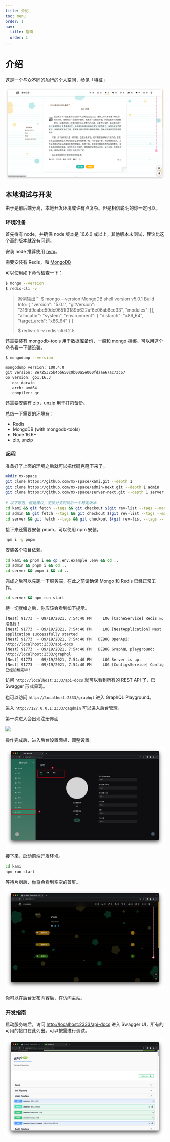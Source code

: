 ```yaml
---
title: 介绍
toc: menu
order: 1
nav:
  title: 指南
  order: 1
---
```


# 介绍

这是一个与众不同的船行的个人空间，参见「[特征](./feature)」

![Xnip2021-09-21_18-29-08](https://raw.githubusercontent.com/mx-space/docs-images/master/images/Xnip2021-09-21_18-29-08.png)

## 本地调试与开发

由于是前后端分离，本地开发环境或许有点复杂。但是相信聪明的你一定可以。

### 环境准备

首先得有 node，并确保 node 版本是 16.6.0 或以上。其他版本未测试，理论比这个高的版本就没有问题。

安装 node 推荐使用 [nvm](https://github.com/nvm-sh/nvm)。

需要安装有 Redis，和 [MongoDB](https://docs.mongodb.com/manual/tutorial/install-mongodb-on-ubuntu/)

可以使用如下命令检查一下：

```bash
$ mongo --version
$ redis-cli -v
```

> 案例输出```
> $ mongo --version
> MongoDB shell version v5.0.1
> Build Info: {
>     "version": "5.0.1",
>     "gitVersion": "318fd9cabc59dc9651f3189b622af6e06ab6cd33",
>     "modules": [],
>     "allocator": "system",
>     "environment": {
>        "distarch": "x86_64",
>        "target_arch": "x86_64"
>     }
> }
>
> $ redis-cli -v
> redis-cli 6.2.5

还需要装有 mongodb-tools 用于数据库备份，一般和 mongo 捆绑。可以用这个命令看一下装没装。

```bash
$ mongodump --version
```

```
mongodump version: 100.4.0
git version: 8e725325b4bb650c0b00a5e000fdaae67ac73c67
Go version: go1.16.3
   os: darwin
   arch: amd64
   compiler: gc
```

还需要安装有 zip，unzip 用于打包备份。

总结一下需要的环境有：

- Redis
- MongoDB (with mongodb-tools)
- Node 16.6+
- zip, unzip

### 起程

准备好了上面的环境之后就可以把代码克隆下来了。

```bash
mkdir mx-space
git clone https://github.com/mx-space/kami.git --depth 1
git clone https://github.com/mx-space/admin-next.git --depth 1 admin
git clone https://github.com/mx-space/server-next.git --depth 1 server

# 以下可选，但是建议，更换分支到最后一个稳定版本
cd kami && git fetch --tags && git checkout $(git rev-list --tags --max-count=1) && cd ..
cd admin && git fetch --tags && git checkout $(git rev-list --tags --max-count=1) && cd ..
cd server && git fetch --tags && git checkout $(git rev-list --tags --max-count=1) && cd ..
```

接下来还需要安装 pnpm，可以使用 npm 安装。

```bash
npm i -g pnpm
```

安装各个项目依赖。

```bash
cd kami && pnpm i && cp .env.example .env && cd ..
cd admin && pnpm i && cd ..
cd server && pnpm i && cd ..

```

完成之后可以先跑一下服务端，在此之前请确保 Mongo 和 Redis 已经正常工作。

```bash
cd server && npm run start

```

待一切就绪之后，你应该会看到如下提示。

```
[Nest] 91773  - 09/19/2021, 7:54:40 PM     LOG [CacheService] Redis 已准备好！
[Nest] 91773  - 09/19/2021, 7:54:40 PM     LOG [NestApplication] Nest application successfully started
[Nest] 91773  - 09/19/2021, 7:54:40 PM   DEBUG OpenApi: http://localhost:2333/api-docs
[Nest] 91773  - 09/19/2021, 7:54:40 PM   DEBUG GraphQL playground: http://localhost:2333/graphql
[Nest] 91773  - 09/19/2021, 7:54:40 PM     LOG Server is up.
[Nest] 91773  - 09/19/2021, 7:54:40 PM     LOG [ConfigsService] Config 已经加载完毕！
```

访问 `http://localhost:2333/api-docs` 就可以看到所有的 REST API 了，已 Swagger 形式呈现。

也可以访问 `http://localhost:2333/graphql` 进入 GraphQL Playground。

进入 `http://127.0.0.1:2333/qaqdmin` 可以进入后台管理。

第一次进入会出现注册界面

![](https://raw.githubusercontent.com/mx-space/docs/master/images/8IRwDD.png)

操作完成后，进入后台设置面板，调整设置。

![u8Vxb3](https://raw.githubusercontent.com/mx-space/docs-images/master/images/u8Vxb3.png)

接下来，启动前端开发环境。

```bash
cd kami
npm run start
```

等待片刻后，你将会看到空空的首屏。

![VcCkvn](https://raw.githubusercontent.com/mx-space/docs-images/master/images/VcCkvn.png)

你可以在后台发布内容后，在访问主站。

### 开发指南

启动服务端后，访问 <http://localhost:2333/api-docs> 进入 Swagger UI，所有的可用的接口在此列出。可以按需进行调试。

![mqjHgr](https://raw.githubusercontent.com/mx-space/docs-images/master/images/mqjHgr.png)
